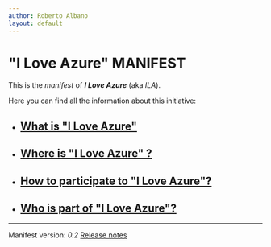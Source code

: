 ```yaml
---
author: Roberto Albano
layout: default
---
```

# "I Love Azure" MANIFEST

This is the *manifest* of ***I Love Azure*** (aka *ILA*).

Here you can find all the information about this initiative:

- ## [What is "I Love Azure"](main/whatis/whatis.html)

- ## [Where is "I Love Azure" ?](main/whereis/whereis.html)

- ## [How to participate to "I Love Azure"?](main/howtopart/howtopart.html)

- ## [Who is part of "I Love Azure"?](Main/WhoIsIn/WhoIsIn.html)

---
Manifest version: *0.2*
[Release notes](history.html)
